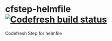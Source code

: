 # cfstep-helmfile [![Codefresh build status]( https://g.codefresh.io/api/badges/pipeline/codefresh-inc/steps%2Fhelmfile?branch=master&key=eyJhbGciOiJIUzI1NiJ9.NTY3MmQ4ZGViNjcyNGI2ZTM1OWFkZjYy.AN2wExsAsq7FseTbVxxWls8muNx_bBUnQWQVS8IgDTI&type=cf-1)]( https://g.codefresh.io/pipelines/helmfile/builds?repoOwner=codefresh-contrib&repoName=cfstep-helmfile&serviceName=codefresh-contrib%2Fcfstep-helmfile&filter=trigger:build~Build;branch:master;pipeline:5dc35ca86bdf4fb297871ff5~helmfile)

Codefresh Step for helmfile

